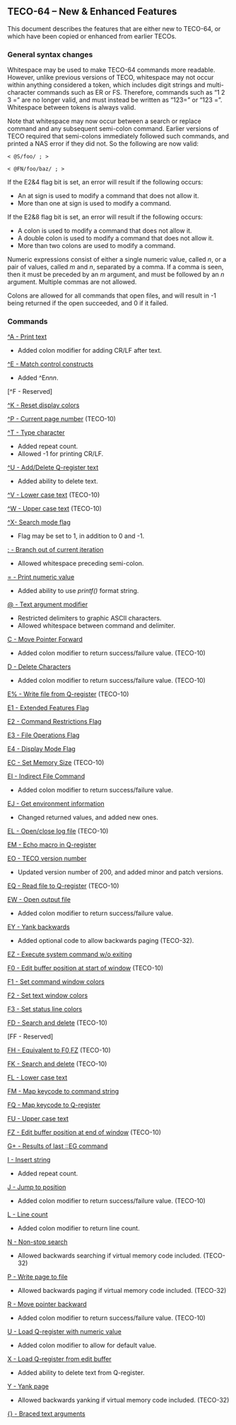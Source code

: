 ﻿## TECO-64 – New & Enhanced Features

This document describes the features that are either new to TECO-64,
or which have been copied or enhanced from earlier TECOs.

### General syntax changes

Whitespace may be used to make TECO-64 commands more readable. However,
unlike previous versions of TECO, whitespace may not occur within
anything considered a token, which includes digit strings and multi-character
commands such as ER or FS. Therefore, commands such as “1 2 3 =” are no longer
valid, and must instead be written as “123=” or “123 =”. Whitespace between
tokens is always valid.

Note that whitespace may now occur between a search or replace command
and any subsequent semi-colon command. Earlier versions of TECO required
that semi-colons immediately followed such commands, and printed a
NAS error if they did not. So the following are now valid:

    < @S/foo/ ; >

    < @FN/foo/baz/ ; >

If the E2&4 flag bit is set, an error will result if the following occurs:

- An at sign is used to modify a command that does not allow it.
- More than one at sign is used to modify a command.

If the E2&8 flag bit is set, an error will result if the following occurs:

- A colon is used to modify a command that does not allow it.
- A double colon is used to modify a command that does not allow it.
- More than two colons are used to modify a command.

Numeric expressions consist of either a single numeric value, called *n*, or
a pair of values, called *m* and *n*, separated by a comma. If a comma is seen,
then it must be preceded by an *m* argument, and must be followed by an *n*
argument. Multiple commas are not allowed.

Colons are allowed for all commands that open files, and will result in -1
being returned if the open succeeded, and 0 if it failed.

### Commands

[^A - Print text](typeout.md)
- Added colon modifier for adding CR/LF after text.

[^E - Match control constructs](search.md)
- Added ^E*nnn*.

[^F - Reserved]

[^K - Reset display colors](action.md)

[^P - Current page number](variables.md) (TECO-10)

[^T - Type character](typeout.md)
- Added repeat count.
- Allowed -1 for printing CR/LF.

[^U - Add/Delete Q-register text](qregister.md)
- Added ability to delete text.

[^V - Lower case text](misc.md) (TECO-10)

[^W - Upper case text](misc.md) (TECO-10)

[^X- Search mode flag](flags.md)
- Flag may be set to 1, in addition to 0 and -1.

[; - Branch out of current iteration](loops.md)
- Allowed whitespace preceding semi-colon.

[= - Print numeric value](typeout.md)
- Added ability to use *printf()* format string.

[@ - Text argument modifier](basics.md)
- Restricted delimiters to graphic ASCII characters.
- Allowed whitespace between command and delimiter.

[C - Move Pointer Forward](dot.md)
- Added colon modifier to return success/failure value. (TECO-10)

[D - Delete Characters](delete.md)
- Added colon modifier to return success/failure value. (TECO-10)

[E% - Write file from Q-register](file.md) (TECO-10)

[E1 - Extended Features Flag](flags.md)

[E2 - Command Restrictions Flag](flags.md)

[E3 - File Operations Flag](flags.md)

[E4 - Display Mode Flag](flags.md)

[EC - Set Memory Size](misc.md) (TECO-10)

[EI - Indirect File Command](file.md)
- Added colon modifier to return success/failure value.

[EJ - Get environment information](env.md)
- Changed returned values, and added new ones.

[EL - Open/close log file](file.md) (TECO-10)

[EM - Echo macro in Q-register](misc.md)

[EO - TECO version number](variables.md)
- Updated version number of 200, and added minor and patch versions.

[EQ - Read file to Q-register](file.md) (TECO-10)

[EW - Open output file](file.md)
- Added colon modifier to return success/failure value.

[EY - Yank backwards](page.md)
- Added optional code to allow backwards paging (TECO-32).

[EZ - Execute system command w/o exiting](env.md)

[F0 - Edit buffer position at start of window](variables.md) (TECO-10)

[F1 - Set command window colors](display.md)

[F2 - Set text window colors](display.md)

[F3 - Set status line colors](display.md)

[FD - Search and delete](search.md) (TECO-10)

[FF - Reserved]

[FH - Equivalent to F0,FZ](variables.md) (TECO-10)

[FK - Search and delete](search.md) (TECO-10)

[FL - Lower case text](misc.md)

[FM - Map keycode to command string](keymap.md)

[FQ - Map keycode to Q-register](keymap.md)

[FU - Upper case text](misc.md)

[FZ - Edit buffer position at end of window](variables.md) (TECO-10)

[G+ - Results of last ::EG command](qregister.md)

[I - Insert string](insert.md)
- Added repeat count.

[J - Jump to position](dot.md)
- Added colon modifier to return success/failure value. (TECO-10)

[L - Line count](variables.md)
- Added colon modifier to return line count.

[N - Non-stop search](search.md)
- Allowed backwards searching if virtual memory code included. (TECO-32)

[P - Write page to file](page.md)
- Allowed backwards paging if virtual memory code included. (TECO-32)

[R - Move pointer backward](dot.md)
- Added colon modifier to return success/failure value. (TECO-10)

[U - Load Q-register with numeric value](qregister.md)
- Added colon modifier to allow for default value.

[X - Load Q-register from edit buffer](qregister.md)
- Added ability to delete text from Q-register.

[Y - Yank page](page.md)
- Allowed backwards yanking if virtual memory code included. (TECO-32)

[{} - Braced text arguments](basics.md)
